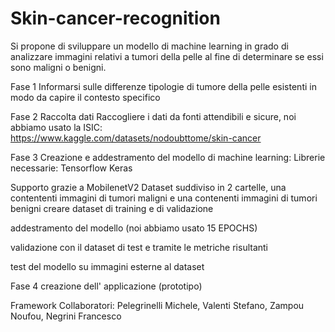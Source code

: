 # Skin-cancer-recognition
Si propone di sviluppare un modello di machine learning in grado di analizzare immagini relativi a tumori della pelle al fine di determinare se essi sono maligni o benigni.


Fase 1
Informarsi sulle differenze tipologie di tumore della pelle esistenti in modo da capire il contesto specifico

Fase 2
Raccolta dati
Raccogliere i dati da fonti attendibili e sicure, noi abbiamo usato la ISIC:
https://www.kaggle.com/datasets/nodoubttome/skin-cancer

Fase 3
Creazione e addestramento del modello di machine learning:
Librerie necessarie:
Tensorflow
Keras

Supporto grazie a MobilenetV2
Dataset suddiviso in 2 cartelle, una contententi immagini di tumori maligni e una contenenti immagini di tumori benigni
creare dataset di training e di validazione

addestramento del modello (noi abbiamo usato 15 EPOCHS)

validazione con il dataset di test e tramite le metriche risultanti

test del modello su immagini esterne al dataset

Fase 4
creazione dell' applicazione (prototipo)

Framework
Collaboratori:
Pelegrinelli Michele,
Valenti Stefano,
Zampou Noufou,
Negrini Francesco
